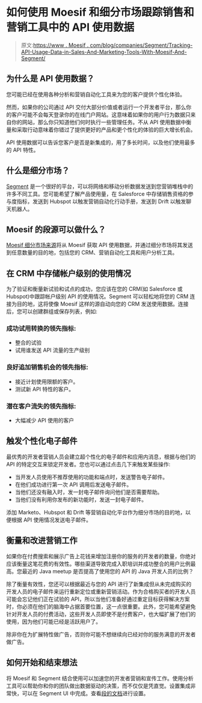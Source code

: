 # 如何使用 Moesif 和细分市场跟踪销售和营销工具中的 API 使用数据

> 原文:[https://www . Moesif . com/blog/companies/Segment/Tracking-API-Usage-Data-in-Sales-And-Marketing-Tools-With-Moesif-And-Segment/](https://www.moesif.com/blog/companies/segment/Tracking-API-Usage-Data-in-Sales-and-Marketing-Tools-With-Moesif-And-Segment/)

## 为什么是 API 使用数据？

您可能已经在使用各种分析和营销自动化工具来为您的客户提供个性化体验。

然而，如果你的公司通过 API 交付大部分价值或者运行一个开发者平台，那么你的客户可能不会每天登录你的在线门户网站。这意味着如果你的用户行为数据只来自你的网站，那么你只知道他们何时执行一些管理任务。不从 API 使用数据中衡量和采取行动意味着你错过了提供更好的产品和更个性化的体验的巨大增长机会。

API 使用数据可以告诉您客户是否是新集成的，用了多长时间，以及他们使用最多的 API 特性。

## 什么是细分市场？

[Segment](https://segment.com) 是一个很好的平台，可以将网络和移动分析数据发送到您营销堆栈中的许多不同工具。您可能希望了解产品使用量，在 Salesforce 中存储销售资格的参与度指标，发送到 Hubspot 以触发营销自动化行动手册，发送到 Drift 以触发聊天机器人。

## Moesif 的段源可以做什么？

[Moesif 细分市场来源](https://segment.com/sources/moesif-api-analytics/)将从 Moesif 获取 API 使用数据，并通过细分市场将其发送到任意数量的目的地，包括您的 CRM、营销自动化工具和用户分析工具。

## 在 CRM 中存储帐户级别的使用情况

为了验证和衡量新试验和试点的成功，您应该在您的 CRM(如 Salesforce 或 Hubspot)中跟踪帐户级别 API 的使用情况。Segment 可以轻松地将您的 CRM 连接为目的地，这将使像 Moesif 这样的源自动向您的 CRM 发送使用数据。连接后，您可以创建群组或保存列表，例如:

### 成功试用转换的领先指标:

*   整合的试验
*   试用谁发送 API 流量的生产级别

### 良好追加销售机会的领先指标:

*   接近计划使用限额的客户。
*   测试新 API 特性的客户。

### 潜在客户流失的领先指标:

*   大幅减少 API 使用的客户

## 触发个性化电子邮件

最优秀的开发者营销人员会建立超个性化的电子邮件和应用内消息，根据与他们的 API 的特定交互来锁定开发者。您也可以通过点击几下来触发某些操作:

*   当开发人员使用不推荐使用的功能和端点时，发送警告电子邮件。
*   在他们成功进行第一次 API 调用后发送电子邮件。
*   当他们还没有融入时，发一封电子邮件询问他们是否需要帮助。
*   当他们没有利用你发布的新功能时，发送一封电子邮件。

添加 Marketo、Hubspot 和 Drift 等营销自动化平台作为细分市场的目的地，以便根据 API 使用情况发送电子邮件。

## 衡量和改进营销工作

如果你在付费搜索和展示广告上花钱来增加注册你的服务的开发者的数量，你绝对应该衡量这笔花费的有效性。哪些渠道导致完成入职培训并成功整合的用户比例最高。您最近的 Java meetup 是否提高了使用您的 API 的 Java 开发人员的比例？

除了衡量有效性，您还可以根据最近与您的 API 进行了新集成但从未完成购买的开发人员的电子邮件来运行重新定位或重新营销活动。作为合格购买者的开发人员可能会忘记他们正在试验的 API，所以当他们准备好通过重定目标获得解决方案时，你必须在他们的脑海中占据首要位置，这一点很重要。此外，您可能希望避免针对开发人员的付费活动，这些开发人员即使不是付费客户，也大幅扩展了他们的使用，因为他们可能已经是活跃用户了。

除非你在为扩展特性做广告，否则你可能不想继续向已经对你的服务满意的开发者做广告。

## 如何开始和结束想法

将 Moesif 和 Segment 结合使用可以加速您的开发者营销和宣传工作。使用分析工具可以帮助你和你的团队做出数据驱动的决策，而不仅仅是凭直觉。设置集成非常快，可以在 Segment UI 中完成。查看[段的文档](https://segment.com/docs/sources/cloud-apps/moesif-api-analytics/)进行设置。